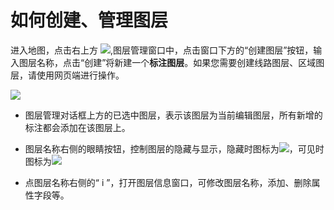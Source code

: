 # 如何创建、管理图层

进入地图，点击右上方 ![](http://pic.dituwuyou.com/map%2Fpicture%2Fmobile%2Flayers.png),图层管理窗口中，点击窗口下方的“创建图层”按钮，输入图层名称，点击“创建”将新建一个**标注图层**。如果您需要创建线路图层、区域图层，请使用网页端进行操作。

![](http://pic.dituwuyou.com/map%2Fpicture%2Fmobile%2Fm-newlayers.png)

* 图层管理对话框上方的已选中图层，表示该图层为当前编辑图层，所有新增的标注都会添加在该图层上。

* 图层名称右侧的眼睛按钮，控制图层的隐藏与显示，隐藏时图标为![](http://pic.dituwuyou.com/map%2Fpicture%2Fmobile%2Fbtn_yincang_press.png)，可见时图标为![](http://pic.dituwuyou.com/map%2Fpicture%2Ficon%2Fvisible.jpg)


* 点图层名称右侧的“ i ”，打开图层信息窗口，可修改图层名称，添加、删除属性字段等。




